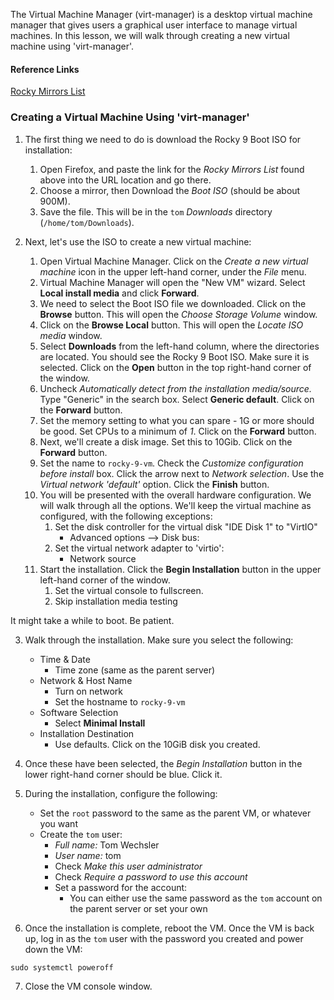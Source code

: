 The Virtual Machine Manager (virt-manager) is a desktop virtual machine manager that gives users a graphical user interface to manage virtual machines.  In this lesson, we will walk through creating a new virtual machine using 'virt-manager'.

#### Reference Links

[Rocky Mirrors List](https://rockylinux.org/de-DE/download)

### Creating a Virtual Machine Using 'virt-manager'

1. The first thing we need to do is download the Rocky 9 Boot ISO for installation:
    1. Open Firefox, and paste the link for the *Rocky Mirrors List* found above into the URL location and go there.  
    2. Choose a mirror, then Download the *Boot ISO* (should be about 900M).  
    3. Save the file.  This will be in the `tom` *Downloads* directory (`/home/tom/Downloads`).

2. Next, let's use the ISO to create a new virtual machine:

    1. Open Virtual Machine Manager.  Click on the *Create a new virtual machine* icon in the upper left-hand corner, under the *File* menu.
    2. Virtual Machine Manager will open the "New VM" wizard.  Select **Local install media** and click **Forward**.
    3. We need to select the Boot ISO file we downloaded.  Click on the **Browse** button.  This will open the *Choose Storage Volume* window.
    4. Click on the **Browse Local** button.  This will open the *Locate ISO media* window.
    5. Select **Downloads** from the left-hand column, where the directories are located.  You should see the Rocky 9 Boot ISO.  Make sure it is selected.  Click on the **Open** button in the top right-hand corner of the window.
    6. Uncheck *Automatically detect from the installation media/source.*  Type "Generic" in the search box.  Select **Generic default**.  Click on the **Forward** button.
    7. Set the memory setting to what you can spare - 1G or more should be good.  Set CPUs to a minimum of *1*.  Click on the **Forward** button.
    8. Next, we'll create a disk image.  Set this to 10Gib.  Click on the **Forward** button.
    9. Set the name to `rocky-9-vm`.  Check the *Customize configuration before install* box.  Click the arrow next to *Network selection*.  Use the *Virtual network 'default'* option.  Click the **Finish** button.
    10. You will be presented with the overall hardware configuration.  We will walk through all the options.  We'll keep the virtual machine as configured, with the following exceptions:
        1. Set the disk controller for the virtual disk "IDE Disk 1" to "VirtIO"
            - Advanced options --> Disk bus:
        3. Set the virtual network adapter to 'virtio':
            - Network source
    11. Start the installation.  Click the **Begin Installation** button in the upper left-hand corner of the window.
        1. Set the virtual console to fullscreen.
        2. Skip installation media testing
 
 It might take a while to boot.  Be patient.

3. Walk through the installation.  Make sure you select the following:

    - Time & Date
      - Time zone (same as the parent server)
    - Network & Host Name
      - Turn on network
      - Set the hostname to `rocky-9-vm`
    - Software Selection
      - Select **Minimal Install**
    - Installation Destination
      - Use defaults.  Click on the 10GiB disk you created.

4. Once these have been selected, the *Begin Installation* button in the lower right-hand corner should be blue.  Click it.

5. During the installation, configure the following:
    - Set the `root` password to the same as the parent VM, or whatever you want
    - Create the `tom` user:
      - *Full name:* Tom Wechsler
      - *User name:* tom
      - Check *Make this user administrator*
      - Check *Require a password to use this account*
      - Set a password for the account:
        - You can either use the same password as the `tom` account on the parent server or set your own

6. Once the installation is complete, reboot the VM.  Once the VM is back up, log in as the `tom` user with the password you created and power down the VM:
```
sudo systemctl poweroff
```
7. Close the VM console window.
